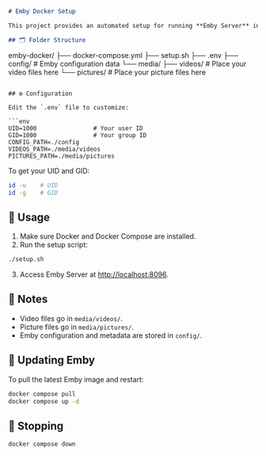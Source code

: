 ```markdown
# Emby Docker Setup

This project provides an automated setup for running **Emby Server** in Docker with separate folders for videos and pictures.

## 🗂 Folder Structure

```

emby-docker/
├── docker-compose.yml
├── setup.sh
├── .env
├── config/          # Emby configuration data
└── media/
├── videos/      # Place your video files here
└── pictures/    # Place your picture files here

````

## ⚙ Configuration

Edit the `.env` file to customize:

```env
UID=1000                # Your user ID
GID=1000                # Your group ID
CONFIG_PATH=./config
VIDEOS_PATH=./media/videos
PICTURES_PATH=./media/pictures
````

To get your UID and GID:

```bash
id -u    # UID
id -g    # GID
```

## 🚀 Usage

1. Make sure Docker and Docker Compose are installed.
2. Run the setup script:

```bash
./setup.sh
```

3. Access Emby Server at [http://localhost:8096](http://localhost:8096).

## 📝 Notes

* Video files go in `media/videos/`.
* Picture files go in `media/pictures/`.
* Emby configuration and metadata are stored in `config/`.

## 🔄 Updating Emby

To pull the latest Emby image and restart:

```bash
docker compose pull
docker compose up -d
```

## 🛑 Stopping

```bash
docker compose down
```
